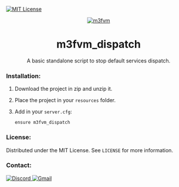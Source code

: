 [![MIT License][license-shield]][license-url]

<div align="center">
    <a href="https://github.com/matteo0003/m3fvm_dispatch">
        <img src="https://i.imgur.com/OeLhwaV.png" alt="m3fvm">
    </a>
</div>

<div align="center">
    <h1>m3fvm_dispatch</h1>
    <p>A basic standalone script to stop default services dispatch.</p>
</div>

### Installation:

1. Download the project in zip and unzip it.
2. Place the project in your `resources` folder.
3. Add in your `server.cfg`:
   
    ```
   ensure m3fvm_dispatch
    ```

### License:

Distributed under the MIT License. See `LICENSE` for more information.

### Contact:

<a href="https://discord.gg/NqqtkS7ekj" target="_blank">
    <img src="https://img.shields.io/badge/Discord-7289DA?style=for-the-badge&logo=discord&logoColor=white" alt="Discord">
</a>
<a href="mailto:matteo.angoin@icloud.com">
    <img src="https://img.shields.io/badge/Gmail-D14836?style=for-the-badge&logo=gmail&logoColor=white" alt="Gmail">
</a>

[license-shield]: https://img.shields.io/github/license/matteo0003/m3fvm_dispatch.svg?style=for-the-badge
[license-url]: https://github.com/matteo0003/m3fvm_dispatch/blob/master/LICENSE.txt